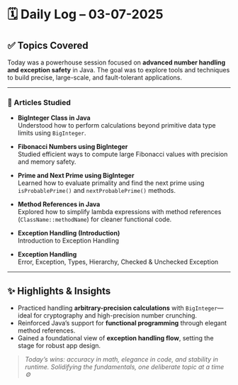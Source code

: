 # 🗓️ Daily Log – 03-07-2025

## ✅ Topics Covered

Today was a powerhouse session focused on **advanced number handling and exception safety** in Java. The goal was to explore tools and techniques to build precise, large-scale, and fault-tolerant applications.

---

### 📘 Articles Studied

- **BigInteger Class in Java**  
  Understood how to perform calculations beyond primitive data type limits using `BigInteger`.

- **Fibonacci Numbers using BigInteger**  
  Studied efficient ways to compute large Fibonacci values with precision and memory safety.

- **Prime and Next Prime using BigInteger**  
  Learned how to evaluate primality and find the next prime using `isProbablePrime()` and `nextProbablePrime()` methods.

- **Method References in Java**  
  Explored how to simplify lambda expressions with method references (`ClassName::methodName`) for cleaner functional code.

- **Exception Handling (Introduction)**  
   Introduction to Exception Handling

- **Exception Handling**  
  Error, Exception, Types, Hierarchy, Checked & Unchecked Exception

---

## ✨ Highlights & Insights

- Practiced handling **arbitrary-precision calculations** with `BigInteger`—ideal for cryptography and high-precision number crunching.
- Reinforced Java’s support for **functional programming** through elegant method references.
- Gained a foundational view of **exception handling flow**, setting the stage for robust app design.

> _Today’s wins: accuracy in math, elegance in code, and stability in runtime. Solidifying the fundamentals, one deliberate topic at a time ⚙️_
